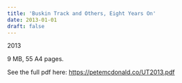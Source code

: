 ```yaml
---
title: 'Buskin Track and Others, Eight Years On'
date: 2013-01-01
draft: false
---
```

2013

9 MB, 55 A4 pages.

See the full pdf here: https://petemcdonald.co/UT2013.pdf
